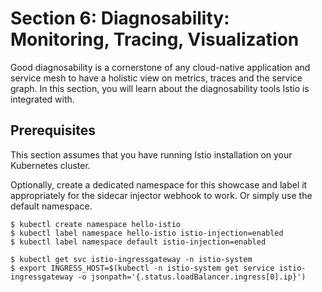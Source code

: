 # Section 6: Diagnosability: Monitoring, Tracing, Visualization

Good diagnosability is a cornerstone of any cloud-native application and service mesh to have a holistic view on metrics, traces and the service graph. In this section, you will learn about the diagnosability tools Istio is integrated with.


## Prerequisites

This section assumes that you have running Istio installation on your Kubernetes cluster.

Optionally, create a dedicated namespace for this showcase and label it appropriately for the sidecar injector webhook to work. Or simply use the default namespace.

```
$ kubectl create namespace hello-istio
$ kubectl label namespace hello-istio istio-injection=enabled
$ kubectl label namespace default istio-injection=enabled

$ kubectl get svc istio-ingressgateway -n istio-system
$ export INGRESS_HOST=$(kubectl -n istio-system get service istio-ingressgateway -o jsonpath='{.status.loadBalancer.ingress[0].ip}')
```
